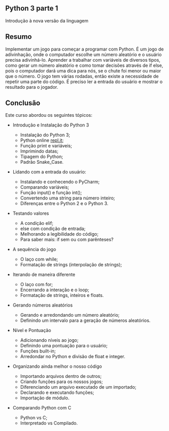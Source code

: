 ## Python 3 parte 1
Introdução à nova versão da linguagem

## Resumo
Implementar um jogo para começar a programar com Python. É um jogo de adivinhação, onde o computador escolhe um número aleatório e o usuário precisa adivinhá-lo. Aprender a trabalhar com variáveis de diversos tipos, como gerar um número aleatório e como tomar decisões através de if else, pois o computador dará uma dica para nós, se o chute foi menor ou maior que o número. O jogo tem várias rodadas, então existe a necessidade de repetir uma parte do código. É preciso ler a entrada do usuário e mostrar o resultado para o jogador.

## Conclusão
Este curso abordou os seguintes tópicos:

* Introdução e Instalação do Python 3
  * Instalação do Python 3;
  * Python online [repl.it](https://repl.it/languages/python3);
  * Função print e variáveis;
  * Imprimindo datas;
  * Tipagem do Python;
  * Padrão Snake_Case.
  
* Lidando com a entrada do usuário:
  * Instalando e conhecendo o PyCharm;
  * Comparando variáveis;
  * Função input() e função int();
  * Convertendo uma string para número inteiro;
  * Diferenças entre o Python 2 e o Python 3.

* Testando valores
  * A condição elif;
  * else com condição de entrada;
  * Melhorando a legibilidade do código;
  * Para saber mais: if sem ou com parênteses?

* A sequência do jogo
  * O laço com while;
  * Formatação de strings (interpolação de strings);

* Iterando de maneira diferente
  * O laço com for;
  * Encerrando a interação e o loop;
  * Formatação de strings, inteiros e floats.

* Gerando números aleatórios
  * Gerando e arredondando um número aleatório;
  * Definindo um intervalo para a geração de números aleatórios.
  
* Nível e Pontuação
  * Adicionando níveis ao jogo;
  * Definindo uma pontuação para o usuário;
  * Funções built-in;
  * Arredondar no Python e divisão de float e integer.

* Organizando ainda melhor o nosso código
  * Importando arquivos dentro de outros;
  * Criando funções para os nossos jogos;
  * Diferenciando um arquivo executado de um importado;
  * Declarando e executando funções;
  * Importação de módulo.

* Comparando Python com C
  * Python vs C;
  * Interpretado vs Compilado.
  

